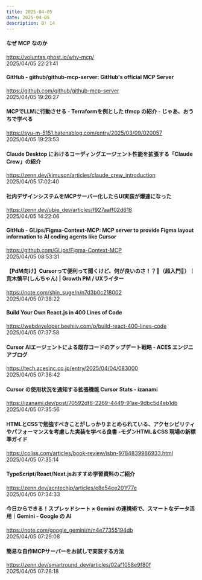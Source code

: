 ```yaml
---
title: 2025-04-05
date: 2025-04-05
description: B! 14
---
```


#### なぜ MCP なのか
https://voluntas.ghost.io/why-mcp/<br>
2025/04/05 22:21:41<br>


#### GitHub - github/github-mcp-server: GitHub's official MCP Server
https://github.com/github/github-mcp-server<br>
2025/04/05 19:26:27<br>


#### MCPでLLMに行動させる - Terraformを例とした tfmcp の紹介 - じゃあ、おうちで学べる
https://syu-m-5151.hatenablog.com/entry/2025/03/09/020057<br>
2025/04/05 19:23:53<br>


#### Claude Desktop におけるコーディングエージェント性能を拡張する「Claude Crew」の紹介
https://zenn.dev/kimuson/articles/claude_crew_introduction<br>
2025/04/05 17:02:40<br>


#### 社内デザインシステムをMCPサーバー化したらUI実装が爆速になった
https://zenn.dev/ubie_dev/articles/f927aaff02d618<br>
2025/04/05 14:22:06<br>


#### GitHub - GLips/Figma-Context-MCP: MCP server to provide Figma layout information to AI coding agents like Cursor
https://github.com/GLips/Figma-Context-MCP<br>
2025/04/05 08:53:31<br>


#### 【PdM向け】Cursorって便利って聞くけど、何が良いのさ！？🧐（超入門🔰）｜荒木慎平(しんちゃん) | Growth PM / UXライター
https://note.com/shin_suge/n/n7d3b0c218002<br>
2025/04/05 07:38:22<br>


#### Build Your Own React.js in 400 Lines of Code
https://webdeveloper.beehiiv.com/p/build-react-400-lines-code<br>
2025/04/05 07:37:58<br>


#### Cursor AIエージェントによる既存コードのアップデート戦略 - ACES エンジニアブログ
https://tech.acesinc.co.jp/entry/2025/04/04/083000<br>
2025/04/05 07:36:42<br>


#### Cursor の使用状況を通知する拡張機能 Cursor Stats - izanami
https://izanami.dev/post/70592df6-2269-4449-91ae-9dbc5d4eb1db<br>
2025/04/05 07:35:56<br>


#### HTMLとCSSで勉強すべきことがしっかりまとめられている、アクセシビリティやパフォーマンスを考慮した実装を学べる良書 -モダンHTML＆CSS 現場の新標準ガイド
https://coliss.com/articles/book-review/isbn-9784839986933.html<br>
2025/04/05 07:35:14<br>


#### TypeScript/React/Next.jsおすすめ学習資料のご紹介
https://zenn.dev/acntechjp/articles/e8e54ee201f77e<br>
2025/04/05 07:34:33<br>


#### 今日からできる！スプレッドシート × Gemini の連携術で、スマートなデータ活用｜Gemini - Google の AI
https://note.com/google_gemini/n/n4e77355194db<br>
2025/04/05 07:29:08<br>


#### 簡易な自作MCPサーバーをお試しで実装する方法
https://zenn.dev/smartround_dev/articles/02af1058e9f80f<br>
2025/04/05 07:28:18<br>



